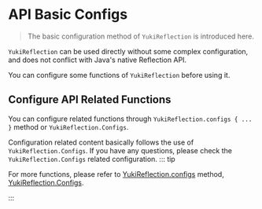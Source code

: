 # API Basic Configs

> The basic configuration method of `YukiReflection` is introduced here.

`YukiReflection` can be used directly without some complex configuration, and does not conflict with Java's native Reflection API.

You can configure some functions of `YukiReflection` before using it.

## Configure API Related Functions

You can configure related functions through `YukiReflection.configs { ... }` method or `YukiReflection.Configs`.

Configuration related content basically follows the use of `YukiReflection.Configs`. If you have any questions, please check the `YukiReflection.Configs` related configuration.
::: tip

For more functions, please refer to [YukiReflection.configs](../api/public/com/DreamMoonCai/YukiReflection/YukiReflection#configs-method) method, [YukiReflection.Configs](../api/public/com/DreamMoonCai/YukiReflection/YukiReflection#configs-object).

:::